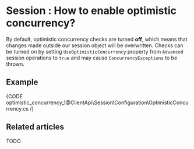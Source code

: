 # Session : How to enable optimistic concurrency?

By default, optimistic concurrency checks are turned **off**, which means that changes made outside our session object will be overwritten.
Checks can be turned on by setting `UseOptimisticConcurrency` property from `Advanced` session operations to `true` and may cause `ConcurrencyExceptions` to be thrown.

## Example

{CODE optimistic_concurrency_1@ClientApi\Session\Configuration\OptimisticConcurrency.cs /}

## Related articles

TODO